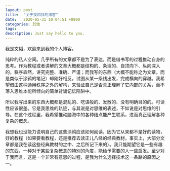 ```yaml
---
layout: post
title:  "关于我和我的博客"
date:   2020-05-31 10:04:51 +0800
categories: 其他
tags: 
description: Just say hello to you.
---
```


我是文韬，欢迎来到我的个人博客。

纯粹的私人空间。几乎所有的文章都不是为了表达，而是借书写的过程推动自身的思考。作为教程或者讲解的文章大概都是结构的、条理的、自顶向下、纵向深入的，秩序森然，讲究完整、准确、严谨；而我写的东西（大概不能称之为文章，而是类似于涂鸦的笔记）却刚好相反，试图从某一条线出发，完成横向的穿越。我希望借由这种通用秩序之外的解构，来验证自己是否真正理解了它内部的关系，而不落入思维本能所倾向的简单背诵记忆陷阱中。

所以我写出来的东西大概都是混乱的、呓语般的、发散的、没有明确目的的。可读性应该很差。它是我思维的轨迹，与其说是对思维的表述，不如说是对思维的引导。在这个过程里，我希望推动脑海中的各种结点能产生联系，进而真正理解各种复杂的概念。

我想我也没能力说明自己的这些涂鸦应该如何阅读，因为它从来都不是好的读物，好的教程（如果要看教程，还是推荐去读正儿八经的经典教材，事实上，大部分文章都是我在读这些经典教材的之中、之后所记下来的）。我只能期望它是一些有趣的东西，一种对于某些复杂概念的特别的角度，能给予需要的人一些启发。至少对于我而言，这是一个非常有意思的过程，是我为什么选择技术这一条路的原因之一。



